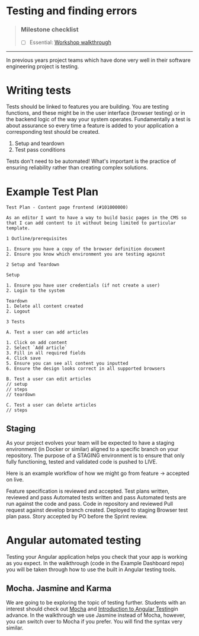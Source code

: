 # Testing and finding errors

> ### Milestone checklist
> - [ ] Essential: [Workshop walkthrough](https://web.microsoftstream.com/video/ee64795d-94d3-4eb1-8b24-7f7ca34f2cb9)
***

In previous years project teams which have done very well in their software engineering project is
testing.

# Writing tests

Tests should be linked to features you are building. You are testing functions, and these might be in
the user interface (browser testing) or in the backend logic of the way your system operates.
Fundamentally a test is about assurance so every time a feature is added to your application a
corresponding test should be created.

1. Setup and teardown
2. Test pass conditions

Tests don't need to be automated! What's important is the practice of ensuring reliability rather than creating complex solutions. 

# Example Test Plan
```
Test Plan - Content page frontend (#101000000)

As an editor I want to have a way to build basic pages in the CMS so that I can add content to it without being limited to particular template.

1 Outline/prerequisites

1. Ensure you have a copy of the browser definition document
2. Ensure you know which environment you are testing against

2 Setup and Teardown

Setup

1. Ensure you have user credentials (if not create a user)
2. Login to the system

Teardown
1. Delete all content created
2. Logout
​
3 Tests

A. Test a user can add articles

1. Click on add content
2. Select `Add article`
3. Fill in all required fields
4. Click save
5. Ensure you can see all content you inputted
6. Ensure the design looks correct in all supported browsers

B. Test a user can edit articles
// setup
// steps
// teardown

C. Test a user can delete articles
// steps
```



## Staging

As your project evolves your team will be expected to have a staging environment (in Docker or
similar) aligned to a specific branch on your repository. The purpose of a STAGING environment is to
ensure that only fully functioning, tested and validated code is pushed to LIVE.

Here is an example workflow of how we might go from feature -> accepted on live.

Feature specification is reviewed and accepted. Test plans written, reviewed and pass Automated
tests written and pass Automated tests are run against the code and pass. Code in repository and
reviewed Pull request against develop branch created. Deployed to staging Browser test plan pass.
Story accepted by PO before the Sprint review.

# Angular automated testing
Testing your Angular application helps you check that your app is working as you expect. In the walkthrough (code in the Example Dashboard repo) you will be taken through how to use the built in Angular testing tools.

## Mocha. Jasmine and Karma

We are going to be exploring the topic of testing further. Students with an interest should check out [Mocha](https://mochajs.org/) and [Introduction to Angular Testing](https://angular.io/guide/testing)in advance. In the walkthrough we use Jasmine instead of Mocha, however, you can switch over to Mocha if you prefer. You will find the syntax very similar.
